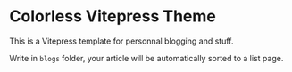 # Colorless Vitepress Theme

This is a Vitepress template for personnal blogging and stuff.

Write in `blogs` folder, your article will be automatically sorted to a list page.
